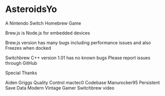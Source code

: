 # AsteroidsYo
A Nintendo Switch Homebrew Game

Brew.js is Node.js for embedded devices

Brew.js version has many bugs including performance issues and also 
Freezes when docked

Switchbrew C++ version 1.01 has no known bugs
Please report issues through GitHub



Special Thanks 

Aiden Griggs Quality Control
mactec0 Codebase
Manurocker95 Persistent Save Data
Modern Vintage Gamer Switchbrew video




